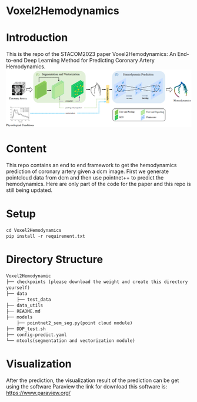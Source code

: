 # Voxel2Hemodynamics
# Introduction
This is the repo of the STACOM2023 paper Voxel2Hemodynamics: An End-to-end Deep Learning Method for Predicting Coronary Artery Hemodynamics.
![End to End Hemodynamic Prediction Framework](./fig1new.png)
# Content 
This repo contains an end to end framework to get the hemodynamics prediction of coronary artery given a dcm image. First we
generate pointcloud data from dcm and then use pointnet++ to predict the hemodynamics. Here are only part of the code for the 
paper and this repo is still being updated.
# Setup
```
cd Voxel2Hemodynamics
pip install -r requirement.txt
```
# Directory Structure
```
Voxel2Hemodynamic
├── checkpoints (please download the weight and create this directory yourself)
├── data
    ├── test_data
├── data_utils
├── README.md
├── models
    ├── pointnet2_sem_seg.py(point cloud module)
├── DDP_test.sh
├── config-predict.yaml
└── mtools(segmentation and vectorization module)
```
# Visualization 
After the prediction, the visualization result of the prediction can be get using the software Paraview
the link for download this software is: https://www.paraview.org/
